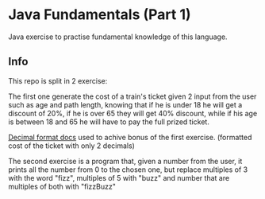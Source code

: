 # Java Fundamentals (Part 1)

Java exercise to practise fundamental knowledge of this language.
## Info
This repo is split in 2 exercise: 

The first one generate the cost of a train's ticket given 2 input from the user such as age and path length, knowing that if he is under 18 he will get a discount of 20%, if he is over 65 they will get 40% discount, while if his age is between 18 and 65 he will have to pay the full prized ticket.

[Decimal format docs](https://www.baeldung.com/java-decimalformat) used to achive bonus of the first exercise. (formatted cost of the ticket with only 2 decimals)

The second exercise is a program that, given a number from the user, it prints all the number from 0 to the chosen one, but replace multiples of 3 with the word "fizz", multiples of 5 with "buzz" and number that are multiples of both with "fizzBuzz"

